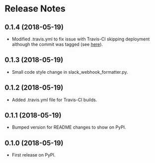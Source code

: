 # Release Notes

## 0.1.4 (2018-05-19)
* Modified .travis.yml to fix issue with Travis-CI skipping deployment although the commit was tagged (see [here](https://stackoverflow.com/questions/30156581/travis-ci-skipping-deployment-although-commit-is-tagged#31282158)).

## 0.1.3 (2018-05-19)
* Small code style change in slack_webhook_formatter.py.

## 0.1.2 (2018-05-19)
* Added .travis.yml file for Travis-CI builds.

## 0.1.1 (2018-05-19)
* Bumped version for README changes to show on PyPI.

## 0.1.0 (2018-05-19)
* First release on PyPI.
